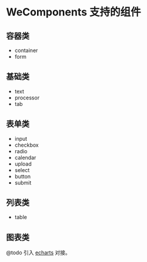 # WeComponents 支持的组件

## 容器类
 * container
 * form

## 基础类
 * text
 * processor
 * tab

## 表单类
 * input
 * checkbox
 * radio
 * calendar
 * upload
 * select
 * button
 * submit

## 列表类
 * table

## 图表类

@todo
引入 [echarts](https://github.com/apache/incubator-echarts) 对接。
